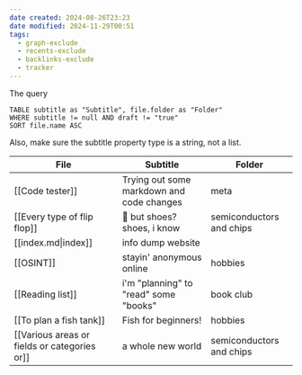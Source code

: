 ```yaml
---
date created: 2024-08-26T23:23
date modified: 2024-11-29T00:51
tags:
  - graph-exclude
  - recents-exclude
  - backlinks-exclude
  - tracker
---
```


The query

```
TABLE subtitle as "Subtitle", file.folder as "Folder"
WHERE subtitle != null AND draft != "true"
SORT file.name ASC
```

Also, make sure the subtitle property type is a string, not a list. 

<!-- QueryToSerialize: TABLE subtitle as "Subtitle", file.folder as "Folder" WHERE subtitle != null AND draft != "true" SORT file.name ASC -->
<!-- SerializedQuery: TABLE subtitle as "Subtitle", file.folder as "Folder" WHERE subtitle != null AND draft != "true" SORT file.name ASC -->

| File                                                                                                               | Subtitle                                  | Folder                   |
| ------------------------------------------------------------------------------------------------------------------ | ----------------------------------------- | ------------------------ |
| [[Code tester]]                                                                               | Trying out some markdown and code changes | meta                     |
| [[Every type of flip flop]]                                   | 👟 but shoes? shoes, i know               | semiconductors and chips |
| [[index.md\|index]]                                                                                                | info dump website                         |                          |
| [[OSINT]]                                                                                        | stayin' anonymous online                  | hobbies                  |
| [[Reading list]]                                                                        | i'm "planning" to "read" some "books"     | book club                |
| [[To plan a fish tank]]                                                            | Fish for beginners!                       | hobbies                  |
| [[Various areas or fields or categories or]] | a whole new world                         | semiconductors and chips |
<!-- SerializedQuery END -->


